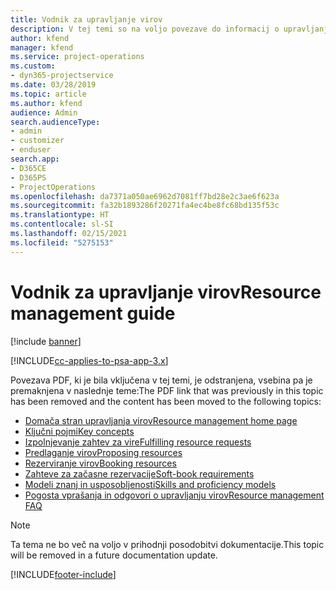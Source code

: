 ```yaml
---
title: Vodnik za upravljanje virov
description: V tej temi so na voljo povezave do informacij o upravljanju virov v aplikaciji Project Service Automation
author: kfend
manager: kfend
ms.service: project-operations
ms.custom:
- dyn365-projectservice
ms.date: 03/28/2019
ms.topic: article
ms.author: kfend
audience: Admin
search.audienceType:
- admin
- customizer
- enduser
search.app:
- D365CE
- D365PS
- ProjectOperations
ms.openlocfilehash: da7371a050ae6962d7081ff7bd28e2c3ae6f623a
ms.sourcegitcommit: fa32b1893286f20271fa4ec4be8fc68bd135f53c
ms.translationtype: HT
ms.contentlocale: sl-SI
ms.lasthandoff: 02/15/2021
ms.locfileid: "5275153"
---
```

# <a name="resource-management-guide"></a><span data-ttu-id="7f664-103">Vodnik za upravljanje virov</span><span class="sxs-lookup"><span data-stu-id="7f664-103">Resource management guide</span></span>

[!include [banner](../../includes/psa-now-project-operations.md)]

[!INCLUDE[cc-applies-to-psa-app-3.x](../../includes/cc-applies-to-psa-app-3x.md)]

<span data-ttu-id="7f664-104">Povezava PDF, ki je bila vključena v tej temi, je odstranjena, vsebina pa je premaknjena v naslednje teme:</span><span class="sxs-lookup"><span data-stu-id="7f664-104">The PDF link that was previously in this topic has been removed and the content has been moved to the following topics:</span></span>

- [<span data-ttu-id="7f664-105">Domača stran upravljanja virov</span><span class="sxs-lookup"><span data-stu-id="7f664-105">Resource management home page</span></span>](../resource-management-home-page.md)
- [<span data-ttu-id="7f664-106">Ključni pojmi</span><span class="sxs-lookup"><span data-stu-id="7f664-106">Key concepts</span></span>](../reports-key-concepts.md)
- [<span data-ttu-id="7f664-107">Izpolnjevanje zahtev za vire</span><span class="sxs-lookup"><span data-stu-id="7f664-107">Fulfilling resource requests</span></span>](../resource-management-fulfill-requests.md)
- [<span data-ttu-id="7f664-108">Predlaganje virov</span><span class="sxs-lookup"><span data-stu-id="7f664-108">Proposing resources</span></span>](../resource-management-propose-resources.md)
- [<span data-ttu-id="7f664-109">Rezerviranje virov</span><span class="sxs-lookup"><span data-stu-id="7f664-109">Booking resources</span></span>](../resource-management-book-resources-scheduleboard.md)
- [<span data-ttu-id="7f664-110">Zahteve za začasne rezervacije</span><span class="sxs-lookup"><span data-stu-id="7f664-110">Soft-book requirements</span></span>](../resource-management-softbook-requirements.md)
- [<span data-ttu-id="7f664-111">Modeli znanj in usposobljenosti</span><span class="sxs-lookup"><span data-stu-id="7f664-111">Skills and proficiency models</span></span>](../resource-management-skills-proficiency.md)
- [<span data-ttu-id="7f664-112">Pogosta vprašanja in odgovori o upravljanju virov</span><span class="sxs-lookup"><span data-stu-id="7f664-112">Resource management FAQ</span></span>](../resource-management-faq.md)

> [!NOTE]
> <span data-ttu-id="7f664-113">Ta tema ne bo več na voljo v prihodnji posodobitvi dokumentacije.</span><span class="sxs-lookup"><span data-stu-id="7f664-113">This topic will be removed in a future documentation update.</span></span> 


[!INCLUDE[footer-include](../../includes/footer-banner.md)]